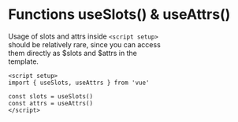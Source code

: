 # Functions useSlots() & useAttrs()

Usage of slots and attrs inside `<script setup>`  
should be relatively rare, since you can access  
them directly as $slots and $attrs in the  
template.   

```vue
<script setup>
import { useSlots, useAttrs } from 'vue'

const slots = useSlots()
const attrs = useAttrs()
</script>
```
